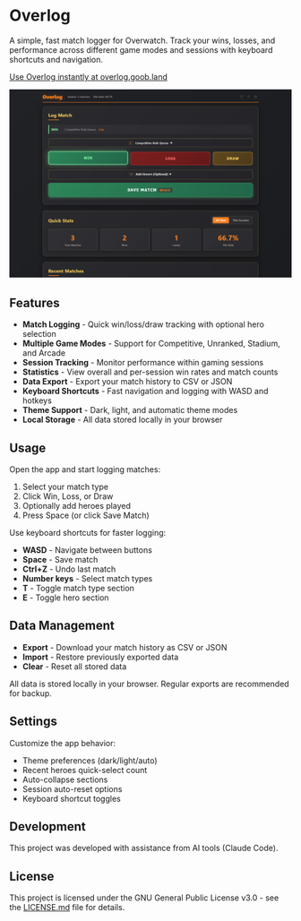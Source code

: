 # Overlog

A simple, fast match logger for Overwatch. Track your wins, losses, and performance across different game modes and sessions with keyboard shortcuts and navigation.

[Use Overlog instantly at overlog.goob.land](https://overlog.goob.land)

![Overlog Screenshot](assets/images/screenshot.png)

## Features

- **Match Logging** - Quick win/loss/draw tracking with optional hero selection
- **Multiple Game Modes** - Support for Competitive, Unranked, Stadium, and Arcade
- **Session Tracking** - Monitor performance within gaming sessions
- **Statistics** - View overall and per-session win rates and match counts
- **Data Export** - Export your match history to CSV or JSON
- **Keyboard Shortcuts** - Fast navigation and logging with WASD and hotkeys
- **Theme Support** - Dark, light, and automatic theme modes
- **Local Storage** - All data stored locally in your browser

## Usage

Open the app and start logging matches:

1. Select your match type
2. Click Win, Loss, or Draw
3. Optionally add heroes played
4. Press Space (or click Save Match)

Use keyboard shortcuts for faster logging:
- **WASD** - Navigate between buttons
- **Space** - Save match
- **Ctrl+Z** - Undo last match
- **Number keys** - Select match types
- **T** - Toggle match type section
- **E** - Toggle hero section

## Data Management

- **Export** - Download your match history as CSV or JSON
- **Import** - Restore previously exported data
- **Clear** - Reset all stored data

All data is stored locally in your browser. Regular exports are recommended for backup.

## Settings

Customize the app behavior:
- Theme preferences (dark/light/auto)
- Recent heroes quick-select count
- Auto-collapse sections
- Session auto-reset options
- Keyboard shortcut toggles

## Development

This project was developed with assistance from AI tools (Claude Code).

## License

This project is licensed under the GNU General Public License v3.0 - see the [LICENSE.md](LICENSE.md) file for details.
